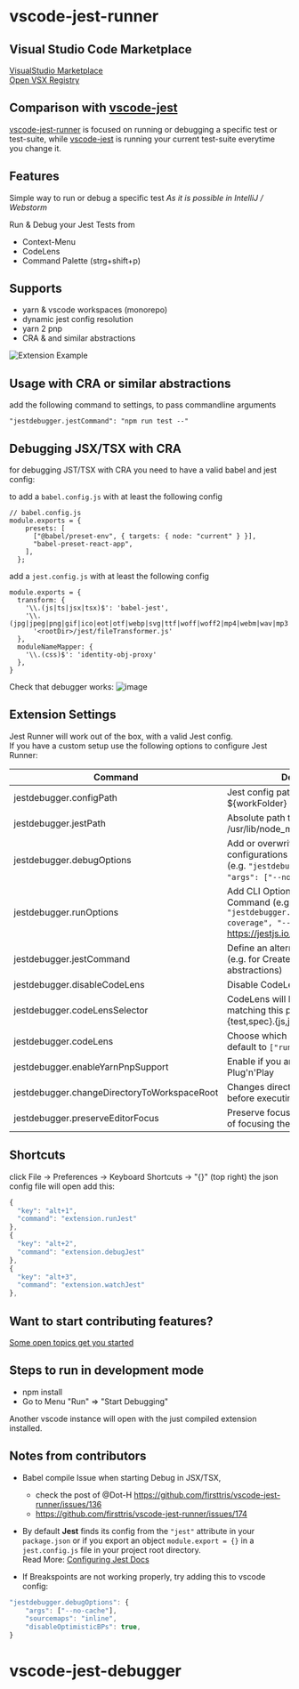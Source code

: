 # vscode-jest-runner

## Visual Studio Code Marketplace

[VisualStudio Marketplace](https://marketplace.visualstudio.com/items?itemName=firsttris.vscode-jest-runner)  
[Open VSX Registry](https://open-vsx.org/extension/firsttris/vscode-jest-runner)

## Comparison with [vscode-jest](https://github.com/jest-community/vscode-jest)

[vscode-jest-runner](https://github.com/firsttris/vscode-jest-runner) is focused on running or debugging a specific test or test-suite, while [vscode-jest](https://github.com/jest-community/vscode-jest) is running your current test-suite everytime you change it.

## Features

Simple way to run or debug a specific test
_As it is possible in IntelliJ / Webstorm_

Run & Debug your Jest Tests from

- Context-Menu
- CodeLens
- Command Palette (strg+shift+p)

## Supports

- yarn & vscode workspaces (monorepo)
- dynamic jest config resolution
- yarn 2 pnp
- CRA & and similar abstractions

![Extension Example](https://github.com/firsttris/vscode-jest/raw/master/public/vscode-jest.gif)

## Usage with CRA or similar abstractions

add the following command to settings, to pass commandline arguments

```
"jestdebugger.jestCommand": "npm run test --"
```

## Debugging JSX/TSX with CRA

for debugging JST/TSX with CRA you need to have a valid babel and jest config:

to add a `babel.config.js` with at least the following config

```
// babel.config.js
module.exports = {
    presets: [
      ["@babel/preset-env", { targets: { node: "current" } }],
      "babel-preset-react-app",
    ],
  };
```

add a `jest.config.js` with at least the following config

```
module.exports = {
  transform: {
    '\\.(js|ts|jsx|tsx)$': 'babel-jest',
    '\\.(jpg|jpeg|png|gif|ico|eot|otf|webp|svg|ttf|woff|woff2|mp4|webm|wav|mp3|m4a|aac|oga|webmanifest|xml)$':
      '<rootDir>/jest/fileTransformer.js'
  },
  moduleNameMapper: {
    '\\.(css)$': 'identity-obj-proxy'
  },
}
```

Check that debugger works:
![image](https://user-images.githubusercontent.com/1709260/120468727-d542ae00-c3a1-11eb-85ac-986c35ac167f.png)

## Extension Settings

Jest Runner will work out of the box, with a valid Jest config.  
If you have a custom setup use the following options to configure Jest Runner:

| Command                                     | Description                                                                                                                        |
| ------------------------------------------- | ---------------------------------------------------------------------------------------------------------------------------------- |
| jestdebugger.configPath                     | Jest config path (relative to ${workFolder} e.g. jest-config.json)                                                                 |
| jestdebugger.jestPath                       | Absolute path to jest bin file (e.g. /usr/lib/node_modules/jest/bin/jest.js)                                                       |
| jestdebugger.debugOptions                   | Add or overwrite vscode debug configurations (only in debug mode) (e.g. `"jestdebugger.debugOptions": { "args": ["--no-cache"] }`) |
| jestdebugger.runOptions                     | Add CLI Options to the Jest Command (e.g. `"jestdebugger.runOptions": ["--coverage", "--colors"]`) https://jestjs.io/docs/en/cli   |
| jestdebugger.jestCommand                    | Define an alternative Jest command (e.g. for Create React App and similar abstractions)                                            |
| jestdebugger.disableCodeLens                | Disable CodeLens feature                                                                                                           |
| jestdebugger.codeLensSelector               | CodeLens will be shown on files matching this pattern (default \*_/_.{test,spec}.{js,jsx,ts,tsx})                                  |
| jestdebugger.codeLens                       | Choose which CodeLens to enable, default to `["run", "debug"]`                                                                     |
| jestdebugger.enableYarnPnpSupport           | Enable if you are using Yarn 2 with Plug'n'Play                                                                                    |
| jestdebugger.changeDirectoryToWorkspaceRoot | Changes directory to workspace root before executing the test                                                                      |
| jestdebugger.preserveEditorFocus            | Preserve focus on your editor instead of focusing the terminal on test run                                                         |

## Shortcuts

click File -> Preferences -> Keyboard Shortcuts -> "{}" (top right)
the json config file will open
add this:

```javascript
{
  "key": "alt+1",
  "command": "extension.runJest"
},
{
  "key": "alt+2",
  "command": "extension.debugJest"
},
{
  "key": "alt+3",
  "command": "extension.watchJest"
},
```

## Want to start contributing features?

[Some open topics get you started](https://github.com/firsttris/vscode-jest-runner/issues)

## Steps to run in development mode

- npm install
- Go to Menu "Run" => "Start Debugging"

Another vscode instance will open with the just compiled extension installed.

## Notes from contributors

- Babel compile Issue when starting Debug in JSX/TSX,

  - check the post of @Dot-H https://github.com/firsttris/vscode-jest-runner/issues/136
  - https://github.com/firsttris/vscode-jest-runner/issues/174

- By default **Jest** finds its config from the `"jest"` attribute in your `package.json` or if you export an object `module.export = {}` in a `jest.config.js` file in your project root directory.  
  Read More: [Configuring Jest Docs](https://jestjs.io/docs/en/configuration)

- If Breakspoints are not working properly, try adding this to vscode config:

```javascript
"jestdebugger.debugOptions": {
    "args": ["--no-cache"],
    "sourcemaps": "inline",
    "disableOptimisticBPs": true,
}
```
# vscode-jest-debugger
